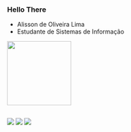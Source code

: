 ### Hello There

- Alisson de Oliveira Lima
- Estudante de Sistemas de Informação

<div>
  <img height="150em" src="https://github-readme-stats.vercel.app/api/top-langs/?username=alissonlima086&layout=compact&theme=dracula"
</div>

##

<div>
  <a href="https://www.youtube.com/@AlissonLima086" target="_blank"><img src="https://img.shields.io/badge/YouTube-FF0000?style=for-the-badge&logo=youtube&logoColor=white"></a>
  <a href="https://github.com/alissonlima086" target="_blank"><img src="https://img.shields.io/badge/GitHub-100000?style=for-the-badge&logo=github&logoColor=white"></a>
  <a href="https://www.linkedin.com/in/alisson-d-a6556b217/" target="_blank"><img src="https://img.shields.io/badge/LinkedIn-0077B5?style=for-the-badge&logo=linkedin&logoColor=white"></a>
 </div>
 
